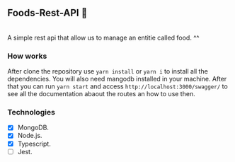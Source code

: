 
## Foods-Rest-API :poultry_leg:

  <br>
  A simple rest api that allow us to manage an entitie called food. ^^

### How works

  After clone the repository use `yarn install` or `yarn i` to install all the dependencies. You will also need mangodb installed in your machine. After that you can run `yarn start` and access `http://localhost:3000/swagger/` to see all the documentation abaout the routes an how to use then.

### Technologies

- [x] MongoDB.
- [x] Node.js.
- [x] Typescript.
- [ ] Jest.